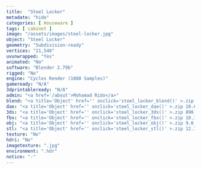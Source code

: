 ```yaml
---
title:  "Steel Locker"
metadate: "hide"
categories: [ Houseware ]
tags: [ cabinet ]
image: "/assets/images/steel-locker.jpg"
object: "Steel Locker"
geometry: "Subdivision-ready"
vertices: "21,540"
uvunwrapped: "Yes"
animated: "No"
software: "Blender 2.79b"
rigged: "No"
engine: "Cycles Render (1080 Samples)"
gameready: "N/A"
3dprintableready: "N/A"
admin: "<a href='/about'>Mohamad Rido</a>"
blend: "<a title='Object' href='' onclick='steel_locker_blend()' >.zip 888.6 kB</a>"
dae: "<a title='Object' href='' onclick='steel_locker_dae()' >.zip 10.6 MB</a>"
3ds: "<a title='Object' href='' onclick='steel_locker_3ds()' >.zip 896.4 kB</a>"
fbx: "<a title='Object' href='' onclick='steel_locker_fbx()' >.zip 10.3 MB</a>"
obj: "<a title='Object' href='' onclick='steel_locker_obj()' >.zip 9.6 MB</a>"
stl: "<a title='Object' href='' onclick='steel_locker_stl()' >.zip 12.7 MB</a>"
texture: "No"
hdri: "No"
imagetexture: ".jpg"
environment: ".hdr"
notice: "-"
---
```

